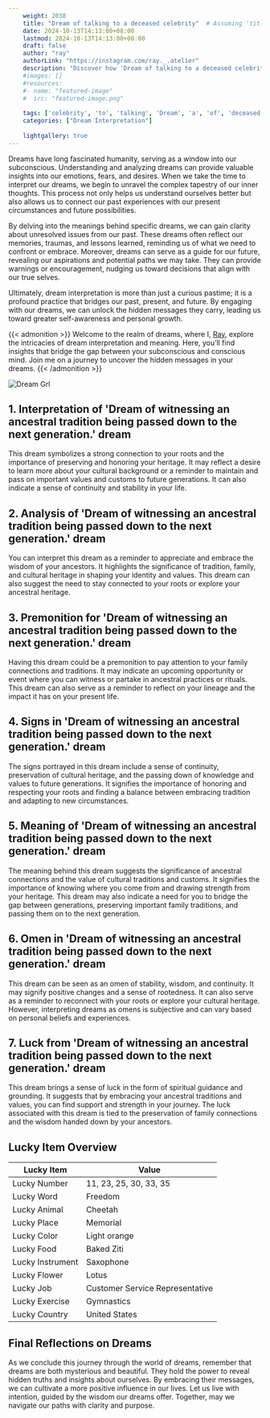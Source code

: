 ```yaml
---
    weight: 2038
    title: "Dream of talking to a deceased celebrity"  # Assuming 'title' column exists
    date: 2024-10-13T14:13:00+08:00
    lastmod: 2024-10-13T14:13:00+08:00
    draft: false
    author: "ray"
    authorLink: "https://instagram.com/ray._.atelier"
    description: "Discover how 'Dream of talking to a deceased celebrity' can interpret your future and uncover its significant meanings in your life."
    #images: []
    #resources:
    #- name: "featured-image"
    #  src: "featured-image.png"
    
    tags: ['celebrity', 'to', 'talking', 'Dream', 'a', 'of', 'deceased']
    categories: ["Dream Interpretation"]
    
    lightgallery: true
---
```

    
Dreams have long fascinated humanity, serving as a window into our subconscious. Understanding and analyzing dreams can provide valuable insights into our emotions, fears, and desires. When we take the time to interpret our dreams, we begin to unravel the complex tapestry of our inner thoughts. This process not only helps us understand ourselves better but also allows us to connect our past experiences with our present circumstances and future possibilities.

By delving into the meanings behind specific dreams, we can gain clarity about unresolved issues from our past. These dreams often reflect our memories, traumas, and lessons learned, reminding us of what we need to confront or embrace. Moreover, dreams can serve as a guide for our future, revealing our aspirations and potential paths we may take. They can provide warnings or encouragement, nudging us toward decisions that align with our true selves.

Ultimately, dream interpretation is more than just a curious pastime; it is a profound practice that bridges our past, present, and future. By engaging with our dreams, we can unlock the hidden messages they carry, leading us toward greater self-awareness and personal growth.

{{< admonition >}}
Welcome to the realm of dreams, where I, [Ray](https://instagram.com/ray._.atelier), explore the intricacies of dream interpretation and meaning. Here, you’ll find insights that bridge the gap between your subconscious and conscious mind. Join me on a journey to uncover the hidden messages in your dreams.
{{< /admonition >}}

![Dream Grl](https://cdn.pixabay.com/photo/2017/11/02/03/35/gothic-2910057_1280.jpg "Dream Grl")

## 1. Interpretation of 'Dream of witnessing an ancestral tradition being passed down to the next generation.' dream

This dream symbolizes a strong connection to your roots and the importance of preserving and honoring your heritage. It may reflect a desire to learn more about your cultural background or a reminder to maintain and pass on important values and customs to future generations. It can also indicate a sense of continuity and stability in your life.

## 2. Analysis of 'Dream of witnessing an ancestral tradition being passed down to the next generation.' dream

You can interpret this dream as a reminder to appreciate and embrace the wisdom of your ancestors. It highlights the significance of tradition, family, and cultural heritage in shaping your identity and values. This dream can also suggest the need to stay connected to your roots or explore your ancestral heritage.

## 3. Premonition for 'Dream of witnessing an ancestral tradition being passed down to the next generation.' dream

Having this dream could be a premonition to pay attention to your family connections and traditions. It may indicate an upcoming opportunity or event where you can witness or partake in ancestral practices or rituals. This dream can also serve as a reminder to reflect on your lineage and the impact it has on your present life.

## 4. Signs in 'Dream of witnessing an ancestral tradition being passed down to the next generation.' dream

The signs portrayed in this dream include a sense of continuity, preservation of cultural heritage, and the passing down of knowledge and values to future generations. It signifies the importance of honoring and respecting your roots and finding a balance between embracing tradition and adapting to new circumstances.

## 5. Meaning of 'Dream of witnessing an ancestral tradition being passed down to the next generation.' dream

The meaning behind this dream suggests the significance of ancestral connections and the value of cultural traditions and customs. It signifies the importance of knowing where you come from and drawing strength from your heritage. This dream may also indicate a need for you to bridge the gap between generations, preserving important family traditions, and passing them on to the next generation.

## 6. Omen in 'Dream of witnessing an ancestral tradition being passed down to the next generation.' dream

This dream can be seen as an omen of stability, wisdom, and continuity. It may signify positive changes and a sense of rootedness. It can also serve as a reminder to reconnect with your roots or explore your cultural heritage. However, interpreting dreams as omens is subjective and can vary based on personal beliefs and experiences.

## 7. Luck from 'Dream of witnessing an ancestral tradition being passed down to the next generation.' dream

This dream brings a sense of luck in the form of spiritual guidance and grounding. It suggests that by embracing your ancestral traditions and values, you can find support and strength in your journey. The luck associated with this dream is tied to the preservation of family connections and the wisdom handed down by your ancestors.

## Lucky Item Overview
| Lucky Item          | Value              |
|---------------|--------------------|
| Lucky Number        | 11, 23, 25, 30, 33, 35  |
| Lucky Word          | Freedom |
| Lucky Animal        | Cheetah |
| Lucky Place         | Memorial     |
| Lucky Color         | Light orange     |
| Lucky Food          | Baked Ziti      |
| Lucky Instrument    | Saxophone |
| Lucky Flower        | Lotus    |
| Lucky Job           | Customer Service Representative       |
| Lucky Exercise      | Gymnastics  |
| Lucky Country       | United States    |


##  Final Reflections on Dreams

As we conclude this journey through the world of dreams, remember that dreams are both mysterious and beautiful. They hold the power to reveal hidden truths and insights about ourselves. By embracing their messages, we can cultivate a more positive influence in our lives. Let us live with intention, guided by the wisdom our dreams offer. Together, may we navigate our paths with clarity and purpose.
